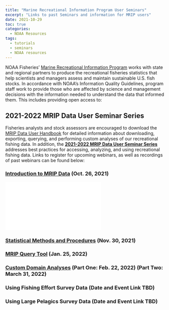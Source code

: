 ```yaml
---
title: "Marine Recreational Information Program User Seminars"
excerpt: "Links to past Seminars and information for MRIP users"
date: 2021-10-29
toc: true
categories:
  - NOAA Resources
tags:
  - tutorials
  - seminars
  - NOAA resources
---
```


NOAA Fisheries’ [Marine Recreational Information Program](https://www.fisheries.noaa.gov/topic/recreational-fishing-data) works with state and regional partners to produce the recreational fisheries statistics that help scientists and managers assess and maintain sustainable U.S. fish stocks. In accordance with NOAA’s Information Quality Guidelines, program staff work to provide those who are affected by science and management decisions with the information needed to understand the data that informed them. This includes providing open access to:

## 2021-2022 MRIP Data User Seminar Series

Fisheries analysts and stock assessors are encouraged to download the [MRIP Data User Handbook](https://www.fisheries.noaa.gov/resource/document/mrip-data-user-handbook) for detailed information about downloading, exporting, querying, and performing custom analyses of our recreational fishing data. In addition, the [**2021-2022 MRIP Data User Seminar Series**](https://www.fisheries.noaa.gov/recreational-fishing-data/introduction-marine-recreational-information-program-data#guidance-for-data-users) addresses best practices for accessing, analyzing, and using recreational fishing data. Links to register for upcoming webinars, as well as recordings of past webinars can be found below:

### [Introduction to MRIP Data](https://www.fisheries.noaa.gov/event/mrip-data-user-seminar-introduction-mrip-data) (Oct. 26, 2021)

<iframe src='//players.brightcove.net/659677166001/4b3c8a9e-7bf7-43dd-b693-2614cc1ed6b7_default/index.html?videoId=6280344990001' allowfullscreen frameborder=0></iframe>

### [Statistical Methods and Procedures](https://www.fisheries.noaa.gov/event/mrip-data-user-seminar-statistical-methods-and-procedures) (Nov. 30, 2021)

### [MRIP Query Tool](https://www.fisheries.noaa.gov/event/mrip-data-user-seminar-mrip-query-tool) (Jan. 25, 2022)

### [Custom Domain Analyses](https://www.fisheries.noaa.gov/event/mrip-data-user-seminar-custom-domain-analyses) (Part One: Feb. 22, 2022) (Part Two: March 31, 2022)

### Using Fishing Effort Survey Data (Date and Event Link TBD)

### Using Large Pelagics Survey Data (Date and Event Link TBD)
